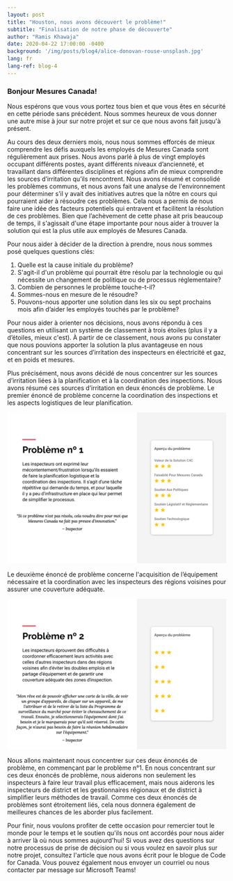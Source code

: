 ```yaml
---
layout: post
title: "Houston, nous avons découvert le problème!"
subtitle: "Finalisation de notre phase de découverte"
author: "Ramis Khawaja"
date: 2020-04-22 17:00:00 -0400
background: '/img/posts/blog4/alice-donovan-rouse-unsplash.jpg'
lang: fr
lang-ref: blog-4
---
```


<h3>Bonjour Mesures Canada! </h3>

<p>
Nous espérons que vous vous portez tous bien et que vous êtes en sécurité en cette période sans précédent. Nous sommes heureux de vous donner une autre mise à jour sur notre projet et sur ce que nous avons fait jusqu'à présent.
</p>

<p>
Au cours des deux derniers mois, nous nous sommes efforcés de mieux comprendre les défis auxquels les employés de Mesures Canada sont régulièrement aux prises. Nous avons parlé à plus de vingt employés occupant différents postes, ayant différents niveaux d’ancienneté, et travaillant dans différentes disciplines et régions afin de mieux comprendre les sources d’irritation qu’ils rencontrent. Nous avons résumé et consolidé les problèmes communs, et nous avons fait une analyse de l'environnement pour déterminer s’il y avait des initiatives autres que la nôtre en cours qui pourraient aider à résoudre ces problèmes. Cela nous a permis de nous faire une idée des facteurs potentiels qui entravent et facilitent la résolution de ces problèmes. Bien que l’achèvement de cette phase ait pris beaucoup de temps, il s'agissait d'une étape importante pour nous aider à trouver la solution qui est la plus utile aux employés de Mesures Canada. 
</p>

<p>Pour nous aider à décider de la direction à prendre, nous nous sommes posé quelques questions clés:
  <ol class="pg-list">
    <li>
      Quelle est la cause initiale du problème?
    </li>
     <li>
      S'agit-il d'un problème qui pourrait être résolu par la technologie ou qui nécessite un changement de politique ou de         processus réglementaire?
    </li>
    <li>
      Combien de personnes le problème touche-t-il?
    </li>
    <li>
      Sommes-nous en mesure de le résoudre?
    </li>
    <li>
      Pouvons-nous apporter une solution dans les six ou sept prochains mois afin d’aider les employés touchés par le               problème? 
    </li>
  </ol>
</p>
 
<p>
  Pour nous aider à orienter nos décisions, nous avons répondu à ces questions en utilisant un système de classement à trois étoiles (plus il y a d’étoiles, mieux c'est). À partir de ce classement, nous avons pu constater que nous pouvions apporter la solution la plus avantageuse en nous concentrant sur les sources d’irritation des inspecteurs en électricité et gaz, et en poids et mesures. 
</p>
 
<p>
  Plus précisément, nous avons décidé de nous concentrer sur les sources d’irritation liées à la planification et à la coordination des inspections. Nous avons résumé ces sources d’irritation en deux énoncés de problème. Le premier énoncé de problème concerne la coordination des inspections et les aspects logistiques de leur planification. 
</p>

<img class="img-fluid img_border" src="/img/posts/blog4/blg-asset-problem-1-fr.jpg" alt="Problem #1">

<p>
Le deuxième énoncé de problème concerne l'acquisition de l’équipement nécessaire et la coordination avec les inspecteurs des régions voisines pour assurer une couverture adéquate.
</p>

<img class="img-fluid img_border" src="/img/posts/blog4/blg-asset-problem-2-fr.jpg" alt="Problem #2">

<p>
Nous allons maintenant nous concentrer sur ces deux énoncés de problème, en commençant par le problème n°1. En nous concentrant sur ces deux énoncés de problème, nous aiderons non seulement les inspecteurs à faire leur travail plus efficacement, mais nous aiderons les inspecteurs de district et les gestionnaires régionaux et de district à simplifier leurs méthodes de travail. Comme ces deux énoncés de problèmes sont étroitement liés, cela nous donnera également de meilleures chances de les aborder plus facilement.
</p>

<p>
Pour finir, nous voulons profiter de cette occasion pour remercier tout le monde pour le temps et le soutien qu'ils nous ont accordés pour nous aider à arriver là où nous sommes aujourd'hui!
Si vous avez des questions sur notre processus de prise de décision ou si vous voulez en savoir plus sur notre projet, consultez l'article que nous avons écrit pour le blogue de Code for Canada. Vous pouvez également nous envoyer un courriel ou nous contacter par message sur Microsoft Teams!
</p>

